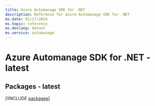 ```yaml
---
title: Azure Automanage SDK for .NET
description: Reference for Azure Automanage SDK for .NET
ms.date: 01/17/2024
ms.topic: reference
ms.devlang: dotnet
ms.service: automanage
---
```

# Azure Automanage SDK for .NET - latest
## Packages - latest
[!INCLUDE [packages](automanage-index.md)]